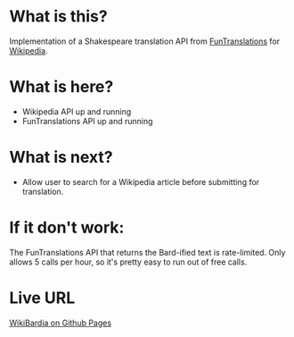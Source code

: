 # What is this?

Implementation of a Shakespeare translation API from [FunTranslations](https://funtranslations.com/api#) for [Wikipedia](https://www.wikipedia.org/).  

# What is here? 

- Wikipedia API up and running
- FunTranslations API up and running

# What is next? 

- Allow user to search for a Wikipedia article before submitting for translation.  

# If it don't work:

The FunTranslations API that returns the Bard-ified text is rate-limited.  Only allows 5 calls per hour, so it's pretty easy to run out of free calls. 

# Live URL

[WikiBardia on Github Pages](https://kenwrites.github.io/wikibardia/)
